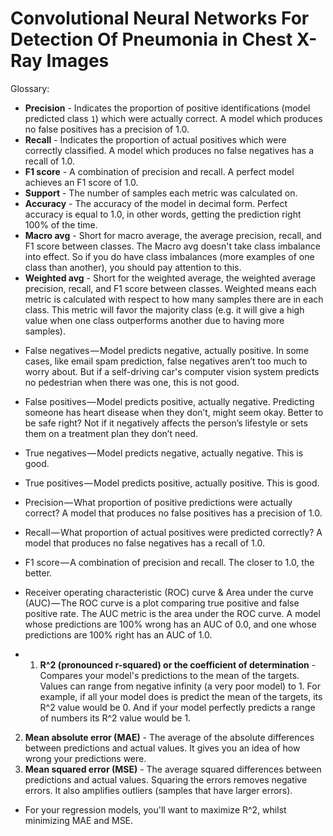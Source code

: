 # Convolutional Neural Networks For Detection Of Pneumonia in Chest X-Ray Images



Glossary: 
* **Precision** - Indicates the proportion of positive identifications (model predicted class `1`) which were actually correct. A model which produces no false positives has a precision of 1.0.
* **Recall** - Indicates the proportion of actual positives which were correctly classified. A model which produces no false negatives has a recall of 1.0.
* **F1 score** - A combination of precision and recall. A perfect model achieves an F1 score of 1.0.
* **Support** - The number of samples each metric was calculated on.
* **Accuracy** - The accuracy of the model in decimal form. Perfect accuracy is equal to 1.0, in other words, getting the prediction right 100% of the time.
* **Macro avg** - Short for macro average, the average precision, recall, and F1 score between classes. The Macro avg doesn't take class imbalance into effect. So if you do have class imbalances (more examples of one class than another), you should pay attention to this.
* **Weighted avg** - Short for the weighted average, the weighted average precision, recall, and F1 score between classes. Weighted means each metric is calculated with respect to how many samples there are in each class. This metric will favor the majority class (e.g. it will give a high value when one class outperforms another due to having more samples).

- False negatives — Model predicts negative, actually positive. In some cases, like email spam prediction, false negatives aren’t too much to worry about. But if a self-driving car's computer vision system predicts no pedestrian when there was one, this is not good.
- False positives — Model predicts positive, actually negative. Predicting someone has heart disease when they don’t, might seem okay. Better to be safe right? Not if it negatively affects the person’s lifestyle or sets them on a treatment plan they don’t need.
- True negatives — Model predicts negative, actually negative. This is good.
- True positives — Model predicts positive, actually positive. This is good.
- Precision — What proportion of positive predictions were actually correct? A model that produces no false positives has a precision of 1.0.
- Recall — What proportion of actual positives were predicted correctly? A model that produces no false negatives has a recall of 1.0.
- F1 score — A combination of precision and recall. The closer to 1.0, the better.
- Receiver operating characteristic (ROC) curve & Area under the curve (AUC) — The ROC curve is a plot comparing true positive and false positive rate. The AUC metric is the area under the ROC curve. A model whose predictions are 100% wrong has an AUC of 0.0, and one whose predictions are 100% right has an AUC of 1.0.

- 1. **R^2 (pronounced r-squared) or the coefficient of determination** - Compares your model's predictions to the mean of the targets. Values can range from negative infinity (a very poor model) to 1. For example, if all your model does is predict the mean of the targets, its R^2 value would be 0. And if your model perfectly predicts a range of numbers its R^2 value would be 1. 
2. **Mean absolute error (MAE)** - The average of the absolute differences between predictions and actual values. It gives you an idea of how wrong your predictions were.
3. **Mean squared error (MSE)** - The average squared differences between predictions and actual values. Squaring the errors removes negative errors. It also amplifies outliers (samples that have larger errors).

- For your regression models, you'll want to maximize R^2, whilst minimizing MAE and MSE.
